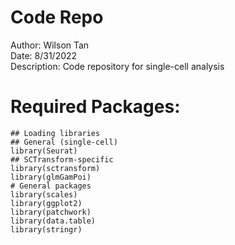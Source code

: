 # Code Repo  
Author: Wilson Tan  
Date: 8/31/2022  
Description: Code repository for single-cell analysis  
  
  
# Required Packages:  
```
## Loading libraries
## General (single-cell)
library(Seurat)
## SCTransform-specific
library(sctransform)
library(glmGamPoi)
# General packages
library(scales)
library(ggplot2)
library(patchwork)
library(data.table)
library(stringr)

```  

